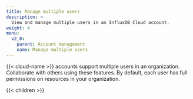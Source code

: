 ```yaml
---
title: Manage multiple users
description: >
  View and manage multiple users in an InfluxDB Cloud account.
weight: 4
menu:
  v2_0:
    parent: Account management
    name: Manage multiple users
---
```


{{< cloud-name >}} accounts support multiple users in an organization.
Collaborate with others using these features.
By default, each user has full permissions on resources in your organization.

{{< children >}}
